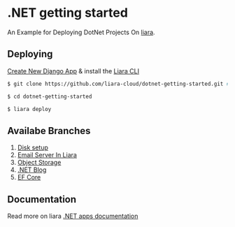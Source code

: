 # .NET getting started

An Example for Deploying DotNet Projects On [liara](https://liara.ir).

## Deploying

[Create New Django App](https://console.liara.ir/apps/create) & install the [Liara CLI](https://docs.liara.ir/cli/install)

```bash
$ git clone https://github.com/liara-cloud/dotnet-getting-started.git # or clone your own fork

$ cd dotnet-getting-started

$ liara deploy
```
## Availabe Branches

1.  [Disk setup](https://github.com/liara-cloud/dotnet-getting-started/tree/diskSetup)
2.  [Email Server In Liara](https://github.com/liara-cloud/dotnet-getting-started/tree/email-server)
3.  [Object Storage](https://github.com/liara-cloud/dotnet-getting-started/tree/object-storage)
4.  [.NET Blog](https://github.com/liara-cloud/dotnet-getting-started/tree/blog)
5.  [EF Core](https://github.com/liara-cloud/dotnet-getting-started/tree/ef-core)

## Documentation
Read more on liara [.NET apps documentation](https://docs.liara.ir/app-deploy/netcore/getting-started/)
